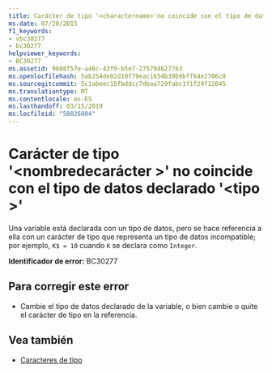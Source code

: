```yaml
---
title: Carácter de tipo '<charactername>'no coincide con el tipo de datos declarado'<type>'
ms.date: 07/20/2015
f1_keywords:
- vbc30277
- bc30277
helpviewer_keywords:
- BC30277
ms.assetid: 9808f57e-a46c-43f9-b5e7-275794627763
ms.openlocfilehash: 5ab254de02d19f79eac1654b39b9bff64e2706c8
ms.sourcegitcommit: 5c1abeec15fbddcc7dbaa729fabc1f1f29f12045
ms.translationtype: MT
ms.contentlocale: es-ES
ms.lasthandoff: 03/15/2019
ms.locfileid: "58026804"
---
```

# <a name="type-character-charactername-does-not-match-declared-data-type-type"></a>Carácter de tipo '\<nombredecarácter >' no coincide con el tipo de datos declarado '\<tipo >'
Una variable está declarada con un tipo de datos, pero se hace referencia a ella con un carácter de tipo que representa un tipo de datos incompatible; por ejemplo, `K$ = 10` cuando `K` se declara como `Integer`.  
  
 **Identificador de error:** BC30277  
  
## <a name="to-correct-this-error"></a>Para corregir este error  
  
-   Cambie el tipo de datos declarado de la variable, o bien cambie o quite el carácter de tipo en la referencia.  
  
## <a name="see-also"></a>Vea también

- [Caracteres de tipo](../../visual-basic/programming-guide/language-features/data-types/type-characters.md)
